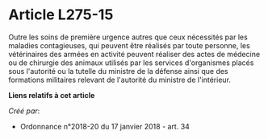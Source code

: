 # Article L275-15

Outre les soins de première urgence autres que ceux nécessités par les maladies contagieuses, qui peuvent être réalisés par
toute personne, les vétérinaires des armées en activité peuvent réaliser des actes de médecine ou de chirurgie des animaux
utilisés par les services d'organismes placés sous l'autorité ou la tutelle du ministre de la défense ainsi que des
formations militaires relevant de l'autorité du ministre de l'intérieur.

**Liens relatifs à cet article**

_Créé par_:

  - Ordonnance n°2018-20 du 17 janvier 2018 - art. 34
